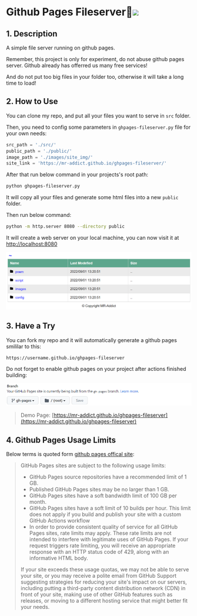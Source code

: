 <h1>Github Pages Fileserver👻<img src="https://github.com/MR-Addict/ghpages-fileserver/actions/workflows/gh-pages.yml/badge.svg?branch=main" />
</h1>

## 1. Description

A simple file server running on github pages.

Remember, this project is only for experiment, do not abuse github pages server. Github already has offerred us many free services!

And do not put too big files in your folder too, otherwise it will take a long time to load!

## 2. How to Use

You can clone my repo, and put all your files you want to serve in `src` folder.

Then, you need to config some parameters in `ghpages-fileserver.py` file for your own needs:

```python
src_path = './src/'
public_path = './public/'
image_path = './images/site_img/'
site_link = 'https://mr-addict.github.io/ghpages-fileserver/'
```

After that run below command in your projects's root path:

```bash
python ghpages-fileserver.py
```

It will copy all your files and generate some html files into a new `public` folder.

Then run below command:

```bash
python -m http.server 8080 --directory public
```

It will create a web server on your local machine, you can now visit it at [http://localhost:8080](http://localhost:8080)

![Demo](./images/demo.png)

## 3. Have a Try

You can fork my repo and it will automatically generate a github pages smililar to this:

```
https://username.github.io/ghpages-fileserver
```

Do not forget to enable github pages on your project after actions finished building:

![Enable-github-pages](./images/enable-ghpages.png)

> Demo Page: [https://mr-addict.github.io/ghpages-fileserver](https://mr-addict.github.io/ghpages-fileserver)

## 4. Github Pages Usage Limits

Below terms is quoted form [github pages offical site](https://docs.github.com/en/pages/getting-started-with-github-pages/about-github-pages):

> GitHub Pages sites are subject to the following usage limits:
> 
> - GitHub Pages source repositories have a recommended limit of 1 GB.
> - Published GitHub Pages sites may be no larger than 1 GB.
> - GitHub Pages sites have a soft bandwidth limit of 100 GB per month.
> - GitHub Pages sites have a soft limit of 10 builds per hour. This limit does not apply if you build and publish your site with a custom GitHub Actions workflow
> - In order to provide consistent quality of service for all GitHub Pages sites, rate limits may apply. These rate limits are not intended to interfere with legitimate uses of GitHub Pages. If your request triggers rate limiting, you will receive an appropriate response with an HTTP status code of 429, along with an informative HTML body.
> 
> If your site exceeds these usage quotas, we may not be able to serve your site, or you may receive a polite email from GitHub Support suggesting strategies for reducing your site's impact on our servers, including putting a third-party content distribution network (CDN) in front of your site, making use of other GitHub features such as releases, or moving to a different hosting service that might better fit your needs.
